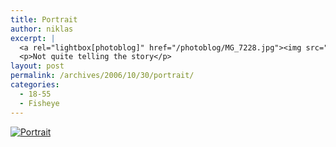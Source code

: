 ```yaml
---
title: Portrait
author: niklas
excerpt: |
  <a rel="lightbox[photoblog]" href="/photoblog/MG_7228.jpg"><img src="/photoblog/MG_7228.thumb.jpg" alt="Portrait" title="Portrait"/></a>
  <p>Not quite telling the story</p>
layout: post
permalink: /archives/2006/10/30/portrait/
categories:
  - 18-55
  - Fisheye
---
```

<a rel="lightbox[photoblog]" href="/photoblog/MG_7228.jpg"><img src="/photoblog/MG_7228.sized.jpg" alt="Portrait" title="Portrait" /></a>